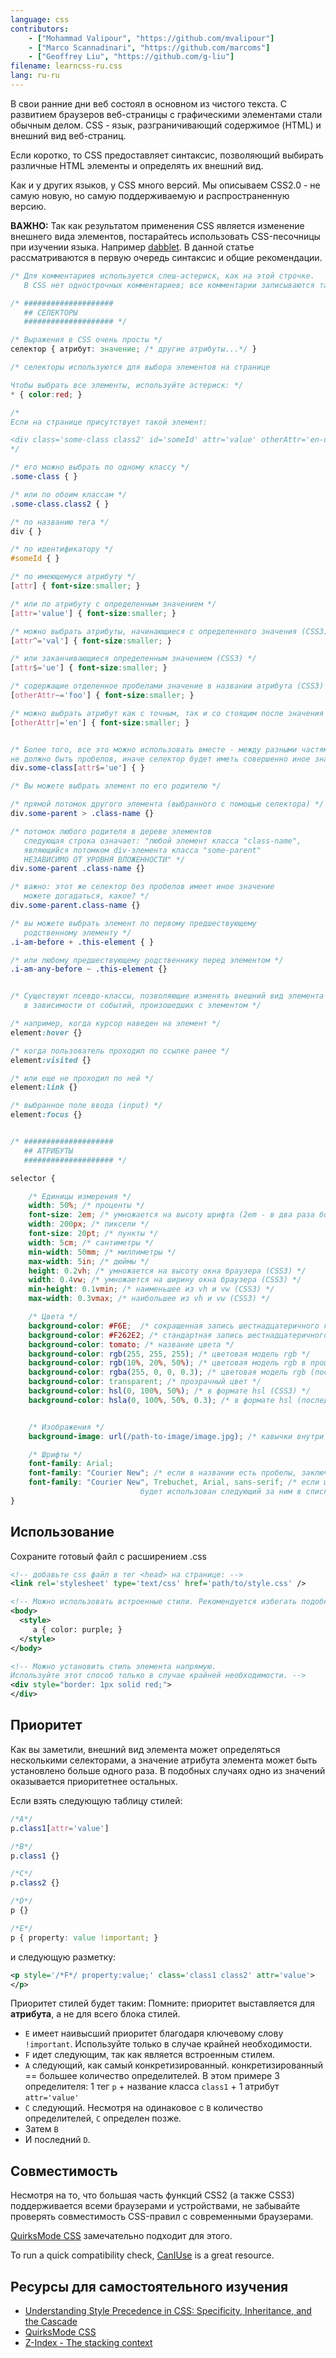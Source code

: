 ```yaml
---
language: css
contributors:
    - ["Mohammad Valipour", "https://github.com/mvalipour"]
    - ["Marco Scannadinari", "https://github.com/marcoms"]
    - ["Geoffrey Liu", "https://github.com/g-liu"]
filename: learncss-ru.css
lang: ru-ru
---
```


В свои ранние дни веб состоял в основном из чистого текста. С развитием браузеров
веб-страницы с графическими элементами стали обычным делом.
CSS - язык, разграничивающий содержимое (HTML) и внешний вид веб-страниц.

Если коротко, то CSS предоставляет синтаксис, позволяющий выбирать различные
HTML элементы и определять их внешний вид.

Как и у других языков, у CSS много версий. Мы описываем CSS2.0 - не самую новую,
но самую поддерживаемую и распространенную версию.

**ВАЖНО:** Так как результатом применения CSS является изменение внешнего вида
элементов, постарайтесь использовать CSS-песочницы при изучении языка.
Например [dabblet](http://dabblet.com/).
В данной статье рассматриваются в первую очередь синтаксис и общие рекомендации.


```css
/* Для комментариев используется слеш-астериск, как на этой строчке.
   В CSS нет однострочных комментариев; все комментарии записываются таким способом */

/* ####################
   ## СЕЛЕКТОРЫ
   #################### */

/* Выражения в CSS очень просты */
селектор { атрибут: значение; /* другие атрибуты...*/ }

/* селекторы используются для выбора элементов на странице

Чтобы выбрать все элементы, используйте астериск: */
* { color:red; }

/*
Если на странице присутствует такой элемент:

<div class='some-class class2' id='someId' attr='value' otherAttr='en-us foo bar' />
*/

/* его можно выбрать по одному классу */
.some-class { }

/* или по обоим классам */
.some-class.class2 { }

/* по названию тега */
div { }

/* по идентификатору */
#someId { }

/* по имеющемуся атрибуту */
[attr] { font-size:smaller; }

/* или по атрибуту с определенным значением */
[attr='value'] { font-size:smaller; }

/* можно выбрать атрибуты, начинающиеся с определенного значения (CSS3) */
[attr^='val'] { font-size:smaller; }

/* или заканчивающиеся определенным значением (CSS3) */
[attr$='ue'] { font-size:smaller; }

/* содержащие отделенное пробелами значение в названии атрибута (CSS3)  */
[otherAttr~='foo'] { font-size:smaller; }

/* можно выбрать атрибут как с точным, так и со стоящим после значения “-” (U+002D) */
[otherAttr|='en'] { font-size:smaller; }


/* Более того, все это можно использовать вместе - между разными частями
не должно быть пробелов, иначе селектор будет иметь совершенно иное значение  */
div.some-class[attr$='ue'] { }

/* Вы можете выбрать элемент по его родителю */

/* прямой потомок другого элемента (выбранного с помощью селектора) */
div.some-parent > .class-name {}

/* потомок любого родителя в дереве элементов
   следующая строка означает: "любой элемент класса "class-name",
   являющийся потомком div-элемента класса "some-parent"
   НЕЗАВИСИМО ОТ УРОВНЯ ВЛОЖЕННОСТИ" */
div.some-parent .class-name {}

/* важно: этот же селектор без пробелов имеет иное значение
   можете догадаться, какое? */
div.some-parent.class-name {}

/* вы можете выбрать элемент по первому предшествующему
   родственному элементу */
.i-am-before + .this-element { }

/* или любому предшествующему родственнику перед элементом */
.i-am-any-before ~ .this-element {}


/* Существуют псевдо-классы, позволяющие изменять внешний вид элемента
   в зависимости от событий, произошедших с элементом */

/* например, когда курсор наведен на элемент */
element:hover {}

/* когда пользователь проходил по ссылке ранее */
element:visited {}

/* или еще не проходил по ней */
element:link {}

/* выбранное поле ввода (input) */
element:focus {}


/* ####################
   ## АТРИБУТЫ
   #################### */

selector {

    /* Единицы измерения */
    width: 50%; /* проценты */
    font-size: 2em; /* умножается на высоту шрифта (2em - в два раза больше) */
    width: 200px; /* пиксели */
    font-size: 20pt; /* пункты */
    width: 5cm; /* сантиметры */
    min-width: 50mm; /* миллиметры */
    max-width: 5in; /* дюймы */
    height: 0.2vh; /* умножается на высоту окна браузера (CSS3) */
    width: 0.4vw; /* умножается на ширину окна браузера (CSS3) */
    min-height: 0.1vmin; /* наименьшее из vh и vw (CSS3) */
    max-width: 0.3vmax; /* наибольшее из vh и vw (CSS3) */

    /* Цвета */
    background-color: #F6E;  /* сокращенная запись шестнадцатеричного кода */
    background-color: #F262E2; /* стандартная запись шестнадцатеричного кода */
    background-color: tomato; /* название цвета */
    background-color: rgb(255, 255, 255); /* цветовая модель rgb */
    background-color: rgb(10%, 20%, 50%); /* цветовая модель rgb в процентах */
    background-color: rgba(255, 0, 0, 0.3); /* цветовая модель rgb (последний аргумент отвечает за прозрачность цвета) (CSS3) */
    background-color: transparent; /* прозрачный цвет */
    background-color: hsl(0, 100%, 50%); /* в формате hsl (CSS3) */
    background-color: hsla(0, 100%, 50%, 0.3); /* в формате hsl (последний аргумент отвечает за непрозрачность цвета) (CSS3) */


    /* Изображения */
    background-image: url(/path-to-image/image.jpg); /* кавычки внутри url() опциональны */

    /* Шрифты */
    font-family: Arial;
    font-family: "Courier New"; /* если в названии есть пробелы, заключите его в кавычки */
    font-family: "Courier New", Trebuchet, Arial, sans-serif; /* если шрифт не найден,
                             будет использован следующий за ним в списке */
}

```

## Использование

Сохраните готовый файл с расширением .css

```xml
<!-- добавьте css файл в тег <head> на странице: -->
<link rel='stylesheet' type='text/css' href='path/to/style.css' />

<!-- Можно использовать встроенные стили. Рекомендуется избегать подобного подхода. -->
<body>
  <style>
     a { color: purple; }
  </style>
</body>

<!-- Можно установить стиль элемента напрямую.
Используйте этот способ только в случае крайней необходимости. -->
<div style="border: 1px solid red;">
</div>

```

## Приоритет

Как вы заметили, внешний вид элемента может определяться несколькими селекторами,
а значение атрибута элемента может быть установлено больше одного раза.
В подобных случаях одно из значений оказывается приоритетнее остальных.

Если взять следующую таблицу стилей:

```css
/*A*/
p.class1[attr='value']

/*B*/
p.class1 {}

/*C*/
p.class2 {}

/*D*/
p {}

/*E*/
p { property: value !important; }

```

и следующую разметку:

```xml
<p style='/*F*/ property:value;' class='class1 class2' attr='value'>
</p>
```

Приоритет стилей будет таким:
Помните: приоритет выставляется для **атрибута**, а не для всего блока стилей.

* `E` имеет наивысший приоритет благодаря ключевому слову `!important`.
    Используйте только в случае крайней необходимости.
* `F` идет следующим, так как является встроенным стилем.
* `A` следующий, как самый конкретизированный.
    конкретизированный == большее количество определителей.
    В этом примере 3 определителя: 1 тег `p` +
    название класса `class1` + 1 атрибут `attr='value'`
* `C` следующий. Несмотря на одинаковое с `B` количество определителей,
    `C` определен позже.
* Затем `B`
* И последний `D`.

## Совместимость

Несмотря на то, что большая часть функций CSS2 (а также CSS3) поддерживается всеми
браузерами и устройствами, не забывайте проверять совместимость CSS-правил
с современными браузерами.

[QuirksMode CSS](http://www.quirksmode.org/css/) замечательно подходит для этого.

To run a quick compatibility check, [CanIUse](http://caniuse.com) is a great resource.

## Ресурсы для самостоятельного изучения

* [Understanding Style Precedence in CSS: Specificity, Inheritance, and the Cascade](http://www.vanseodesign.com/css/css-specificity-inheritance-cascaade/)
* [QuirksMode CSS](http://www.quirksmode.org/css/)
* [Z-Index - The stacking context](https://developer.mozilla.org/en-US/docs/Web/Guide/CSS/Understanding_z_index/The_stacking_context)
